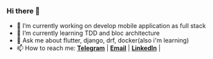 ### Hi there 👋

- 🔭 I’m currently working on develop mobile application as full stack
- 🌱 I’m currently learning TDD and bloc architecture
- 💬 Ask me about flutter, django, drf, docker(also i'm learning)
- 📫 How to reach me: [__Telegram__](https://t.me/Ho3einA_98) | [__Email__](mailto:HosseinA.9876@gmail.com) | [__LinkedIn__](https://www.linkedin.com/in/hossein-asadi-dev/) | 

<!--
**HosseinAsadi/HosseinAsadi** is a ✨ _special_ ✨ repository because its `README.md` (this file) appears on your GitHub profile.

 <img src="https://github-readme-stats.vercel.app/api?username=HosseinAsadi&show_icons=true&theme=jolly"/> 

Here are some ideas to get you started:



- 👯 I’m looking to collaborate on ...
- 🤔 I’m looking for help with ...


- 😄 Pronouns: ...
- ⚡ Fun fact: ...
-->
